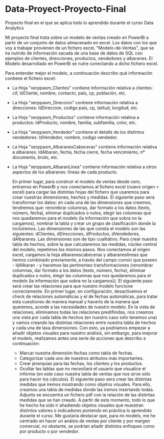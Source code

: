 # Data-Proyect-Proyecto-Final
Proyecto final en el que se aplica todo lo aprendido durante el curso Data Analytics

Mi proyecto final trata sobre un modelo de ventas creado en PowerBi a partir de un conjunto de datos almacenado en excel. 
Los datos con los que voy a trabajar provienen de un fichero excel, "Modelo-de-Ventas", que se ha nutrido de información sacada de una base de datos de SQL con ejemplos de clientes, direcciones, productos, vendedores y albaranes. El Modelo desarrollado en PowerBi se nutre conectando a dicho fichero excel.

Para entender mejor el modelo, a continuación describo qué información contiene el fichero excel:
- La Hoja "xerppasm_Clientes" contiene información relativa a clientes: cif, IdCliente, nombre, contacto, pais, cp, población, etc.
- La Hoja "xerppasm_Direccion" contiene información relativa a direcciones: IdDireccion, codigo pais, cp, latitud, longitud, etc.
- La Hoja "xerppasm_Productos" contiene información relativa a productos: IdProducto, nombre, familia, subfamilia, color, etc.
- La Hoja "xerppasm_Vendedor" contiene el detalle de los distintos vendedores: IdVendedor, nombre, codigo vendedor.
- La Hoja "xerppasm_AlbaranesCabeceras" contiene información relativa a albaranes: IdAlbaran, fecha, fecha cierre, fecha vencimiento, nº documento, bruto, etc.
- La Hoja "xerppasm_AlbaranLinea" contiene información relativa a otros aspectos de los albaranes: lineas de cada producto.

  En primer lugar, para construir el modelo de ventas desde cero, entramos en PowerBi y nos conectamos al fichero excel (nuevo origen > excel) para cargar las distintas hojas del fichero que usaremos para crear nuestras dimensiones, hechos y medidas. El siguiente paso será transformar los datos: en cada una de las dimensiones que creemos, tendremos que: renombrar columnas, dar formato a los datos (texto, número, fecha), eliminar duplicados o nulos, elegir las columnas que nos quedaremos para el modelo (la información que sobra no la cargamos), nombrar la tabla y crear un grupo de clasificación donde la incluiremos. Las dimensiones de las que consta el modelo son las siguientes: dClientes, dDirecciones, dProductos, dVendedores, dAlbaranes. Las dimensiones son de tipo cualitativo. Para crear nuestra tabla de hechos, sobre la que calcularemos las medidas, núcleo central del modelo, repetimos los mismos pasos. Nos conectamos al origen excel, cargamos la hoja albaranescabeceras y albaraneslineas que hemos combinado previamente, a través del campo común que poseen - IdAlbaran - y hacemos las pertinentes transformaciones (renombrar columnas, dar formato a los datos (texto, número, fecha), eliminar duplicados o nulos, elegir las columnas que nos quedaremos para el modelo (la información que sobra no la cargamos)).
  El siguiente paso será crear las relaciones para que nuestro modelo funcione correctamente. En primer lugar, en configuración, desactivamos el check de relaciones automáticas y el de fechas automáticas, para tratar esta cuestiones de manera manual y hacerlo de la manera que queremos, acorde a las necesidades de nuestro modelo. En la vista de relaciones, eliminamos todas las relaciones predifinidas, nos creamos una vista por cada tabla de hechos (en nuestro caso sólo tenemos una) y vamos creando las distintas relaciones entre nuestra tabla de hechos y cada una de lasa dimensiones.
  Con esto, ya podríamos empezar a añadir objetos visuales para nuestro análisis, sin embargo, para mejorar el modelo, realizamos antes una serie de acciones que describo a continuación:
  - Marcar nuestra dimensión fechas como tabla de fechas.
  - Categorizar cada uno de nuestros atributos más importantes.
  - Crear jerarquías para las fechas, los clientes y los productos.
  - Ocultar las tablas que no necesitará el usuario que visualice el informe (en este caso nuestra tabla de ventas que nos sirve sólo para hacer los cálculos).
El siguiente paso será crear las distintas medidas que iremos mostrando como objetos visuales. Para ello, creamos una tabla de medidas donde las iremos insertando todas. Adjunto se encuentra un fichero pdf con la relación de las distintas medidas que se han creado.
A partir de este momento, todo lo que he hecho ha sido ir añadiendo objetos visuales que muestran distintos valores o indicadores poniendo en práctica lo aprendido durante el curso.
Me gustaría destacar que, para mi modelo, me he centrado en hacer un análsis de ventas por cliente y por margen comercial, no obstante, se podrían añadir distintos enfoques como por producto o por vendedor.
    
